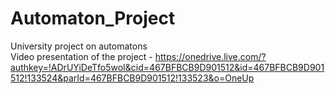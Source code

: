 # Automaton_Project
University project on automatons \
Video presentation of the project - https://onedrive.live.com/?authkey=!ADrUYiDeTfo5woI&cid=467BFBCB9D901512&id=467BFBCB9D901512!133524&parId=467BFBCB9D901512!133523&o=OneUp

